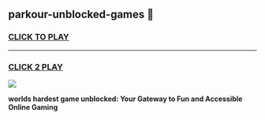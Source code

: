 
## parkour-unblocked-games 👋
<h3>
<a href="https://premium.freeplayer.one?title=parkour-unblocked-games&ref=14F">CLICK TO PLAY</a></h3>
<hr>

<h3>
<a href="https://premium.freeplayer.one?title=parkour-unblocked-games&ref=14F">CLICK 2 PLAY</a>
  
</h3>

<a href="https://premium.freeplayer.one?title=parkour-unblocked-games&ref=12F/"><img src="https://clearcache.store/games.png"></a>


**worlds hardest game unblocked: Your Gateway to Fun and Accessible Online Gaming**
